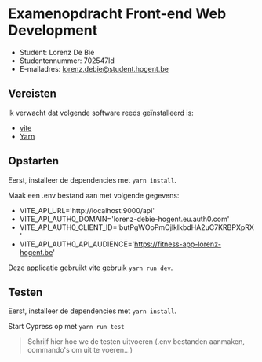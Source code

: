 # Examenopdracht Front-end Web Development

- Student: Lorenz De Bie
- Studentennummer: 702547ld
- E-mailadres: lorenz.debie@student.hogent.be

## Vereisten

Ik verwacht dat volgende software reeds geïnstalleerd is:

- [vite](https://vitejs.dev)
- [Yarn](https://yarnpkg.com)


## Opstarten
 Eerst, installeer de dependencies met <code>yarn install</code>.
 
 Maak een .env bestand aan met volgende gegevens:
 - VITE_API_URL='http://localhost:9000/api'
 - VITE_API_AUTH0_DOMAIN='lorenz-debie-hogent.eu.auth0.com'
 - VITE_API_AUTH0_CLIENT_ID='butPgWOoPmOjlkIkbdHA2uC7KRBPXpRX'
 - VITE_API_AUTH0_API_AUDIENCE='https://fitness-app-lorenz-hogent.be'

 Deze applicatie gebruikt vite gebruik <code>yarn run dev</code>.



## Testen
  Eerst, installeer de dependencies met <code>yarn install</code>.
  
  Start Cypress op met <code>yarn run test</code>

> Schrijf hier hoe we de testen uitvoeren (.env bestanden aanmaken, commando's om uit te voeren...)
